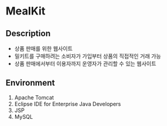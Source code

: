 # MealKit

## Description<br>
* 상품 판매를 위한 웹사이트<br>
* 밀키트를 구매하려는 소비자가 가입부터 상품의 직접적인 거래 가능<br>
* 상품 판매에서부터 이용자까지 운영자가 관리할 수 있는 웹사이트<br>

## Environment <br>
1. Apache Tomcat <br>
2. Eclipse IDE for Enterprise Java Developers<br>
3. JSP<br>
4. MySQL<br>

